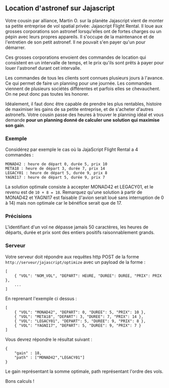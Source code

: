 ## Location d'astronef sur Jajascript

Votre cousin par alliance, Martin O. sur la planète Jajascript vient de monter sa petite entreprise de vol spatial
privée: Jajascript Flight Rental. Il loue aux grosses corporations son astronef lorsqu'elles ont de fortes charges ou un
pépin avec leurs propres appareils. Il s'occupe de la maintenance et de l'entretien de son petit astronef. Il ne pouvait
s'en payer qu'un pour démarrer.

Ces grosses corporations envoient des commandes de location qui consistent en un intervalle de temps, et le prix qu'ils
sont prêts à payer pour louer l'astronef durant cet intervalle.

Les commandes de tous les clients sont connues plusieurs jours à l'avance. Ce qui permet de faire un planning pour une
journée.
Les commandes viennent de plusieurs sociétés différentes et parfois elles se chevauchent. On ne peut donc pas toutes les
honorer.

Idéalement, il faut donc être capable de prendre les plus rentables, histoire de maximiser les gains de sa petite
entreprise, et de s'acheter d'autres astronefs.
Votre cousin passe des heures à trouver le planning idéal et vous demande **pour un planning donné de calculer une
solution qui maximise son gain**.

### Exemple

Considérez par exemple le cas où la JajaScript Flight Rental a 4 commandes :

	MONAD42 : heure de départ 0, durée 5, prix 10
	META18 : heure de départ 3, durée 7, prix 14
	LEGACY01 : heure de départ 5, durée 9, prix 8
	YAGNI17 : heure de départ 5, durée 9, prix 7

La solution optimale consiste à accepter MONAD42 et LEGACY01, et le revenu est de `10 + 8 = 18`. Remarquez qu'une
solution à partir de MONAD42 et YAGNI17 est faisable (l'avion serait loué sans interruption de 0 à 14) mais non
optimale car le bénéfice serait que de 17.

### Précisions

L'identifiant d'un vol ne dépasse jamais 50 caractères,
les heures de départs, durée et prix sont des entiers positifs raisonnablement grands.

### Serveur

Votre serveur doit répondre aux requêtes http POST de la forme `http://serveur/jajascript/optimize` avec un payload de
la forme :

	[
		{ "VOL": "NOM_VOL", "DEPART": HEURE, "DUREE": DUREE, "PRIX": PRIX },
		...
	]

En reprenant l'exemple ci dessus :

	[
		{ "VOL": "MONAD42", "DEPART": 0, "DUREE": 5, "PRIX": 10 },
		{ "VOL": "META18", "DEPART": 3, "DUREE": 7, "PRIX": 14 },
		{ "VOL": "LEGACY01", "DEPART": 5, "DUREE": 9, "PRIX": 8 },
		{ "VOL": "YAGNI17", "DEPART": 5, "DUREE": 9, "PRIX": 7 }
	]

Vous devrez répondre le résultat suivant :

	{
		"gain" : 18,
		"path" : ["MONAD42","LEGACY01"]
	}

Le gain représentant la somme optimale, path représentant l'ordre des vols.

Bons calculs !